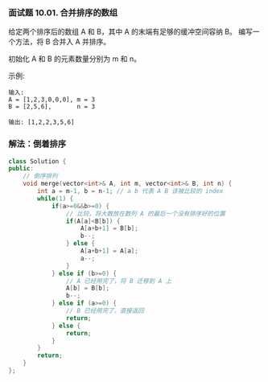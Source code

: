 ### 面试题 10.01. 合并排序的数组

给定两个排序后的数组 A 和 B，其中 A 的末端有足够的缓冲空间容纳 B。 编写一个方法，将 B 合并入 A 并排序。

初始化 A 和 B 的元素数量分别为 m 和 n。

示例:
```
输入:
A = [1,2,3,0,0,0], m = 3
B = [2,5,6],       n = 3

输出: [1,2,2,3,5,6]
```

### 解法：倒着排序

``` cpp
class Solution {
public:
    // 倒序排列
    void merge(vector<int>& A, int m, vector<int>& B, int n) {
        int a = m-1, b = n-1; // a b 代表 A B 该被比较的 index
        while(1) {
            if(a>=0&&b>=0) {
                // 比较，将大数放在数列 A 的最后一个没有排序好的位置
                if(A[a]<B[b]) {
                    A[a+b+1] = B[b];
                    b--;
                } else {
                    A[a+b+1] = A[a];
                    a--;
                }
            } else if (b>=0) {
                // A 已经用完了，将 B 迁移到 A 上
                A[b] = B[b];
                b--;
            } else if (a>=0) {
                // B 已经用完了，直接返回
                return;
            } else {
                return;
            }
        }
        return;
    }
};
```